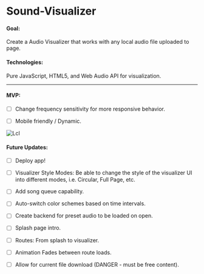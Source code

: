 # Sound-Visualizer

<h4>Goal:</h4> Create a Audio Visualizer that works with any local audio file uploaded to page.

<h4>Technologies:</h4>
Pure JavaScript, HTML5, and Web Audio API for visualization.

---------------------------------
<h4>MVP:</h4>

- [ ] Change frequency sensitivity for more responsive behavior.

- [ ] Mobile friendly / Dynamic.

![Lcl](https://i.imgur.com/8l2gZev.png)


<h4>Future Updates:</h4>

- [ ] Deploy app!

- [ ] Visualizer Style Modes: Be able to change the style of the visualizer UI into different modes, i.e. Circular, Full Page, etc.

- [ ] Add song queue capability.

- [ ] Auto-switch color schemes based on time intervals.

- [ ] Create backend for preset audio to be loaded on open.

- [ ] Splash page intro.

- [ ] Routes: From splash to visualizer.

- [ ] Animation Fades between route loads.

- [ ] Allow for current file download (DANGER - must be free content).
